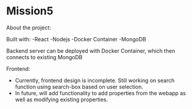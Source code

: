 # Mission5

About the project:

Built with:
-React
-Nodejs
-Docker Container
-MongoDB

Backend server can be deployed with Docker Container, which then connects to existing MongoDB

Frontend: 
- Currently, frontend design is incomplete. Still working on search function using search-box based on user selection.
- In future, will add functionality to add properties from the webapp as well as modifying existing properties.
